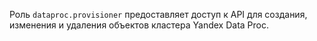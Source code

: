 Роль `dataproc.provisioner` предоставляет доступ к API для создания, изменения и удаления объектов кластера Yandex Data Proc.